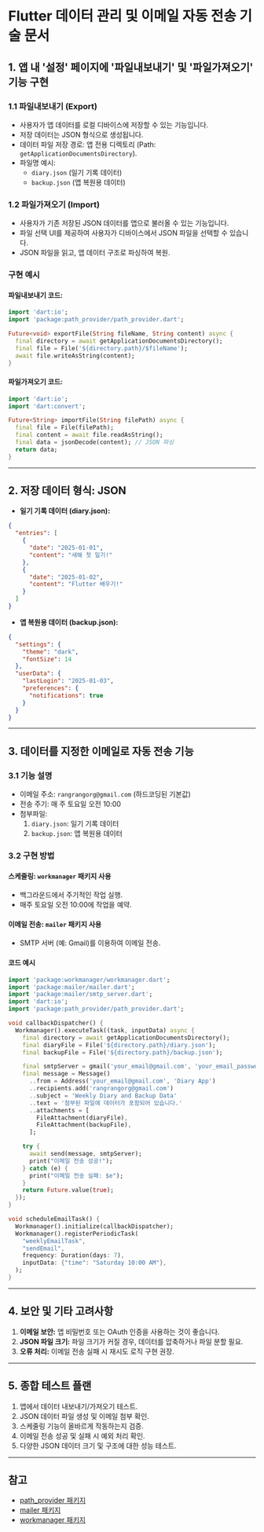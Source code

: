 
# Flutter 데이터 관리 및 이메일 자동 전송 기술 문서

## 1. 앱 내 '설정' 페이지에 '파일내보내기' 및 '파일가져오기' 기능 구현

### 1.1 파일내보내기 (Export)
- 사용자가 앱 데이터를 로컬 디바이스에 저장할 수 있는 기능입니다.
- 저장 데이터는 JSON 형식으로 생성됩니다.
- 데이터 파일 저장 경로: 앱 전용 디렉토리 (Path: `getApplicationDocumentsDirectory`).
- 파일명 예시:
  - `diary.json` (일기 기록 데이터)
  - `backup.json` (앱 복원용 데이터)

### 1.2 파일가져오기 (Import)
- 사용자가 기존 저장된 JSON 데이터를 앱으로 불러올 수 있는 기능입니다.
- 파일 선택 UI를 제공하여 사용자가 디바이스에서 JSON 파일을 선택할 수 있습니다.
- JSON 파일을 읽고, 앱 데이터 구조로 파싱하여 복원.

### 구현 예시
#### 파일내보내기 코드:
```dart
import 'dart:io';
import 'package:path_provider/path_provider.dart';

Future<void> exportFile(String fileName, String content) async {
  final directory = await getApplicationDocumentsDirectory();
  final file = File('${directory.path}/$fileName');
  await file.writeAsString(content);
}
```

#### 파일가져오기 코드:
```dart
import 'dart:io';
import 'dart:convert';

Future<String> importFile(String filePath) async {
  final file = File(filePath);
  final content = await file.readAsString();
  final data = jsonDecode(content); // JSON 파싱
  return data;
}
```

---

## 2. 저장 데이터 형식: JSON
- **일기 기록 데이터 (diary.json):**
```json
{
  "entries": [
    {
      "date": "2025-01-01",
      "content": "새해 첫 일기!"
    },
    {
      "date": "2025-01-02",
      "content": "Flutter 배우기!"
    }
  ]
}
```

- **앱 복원용 데이터 (backup.json):**
```json
{
  "settings": {
    "theme": "dark",
    "fontSize": 14
  },
  "userData": {
    "lastLogin": "2025-01-03",
    "preferences": {
      "notifications": true
    }
  }
}
```

---

## 3. 데이터를 지정한 이메일로 자동 전송 기능

### 3.1 기능 설명
- 이메일 주소: `rangrangorg@gmail.com` (하드코딩된 기본값)
- 전송 주기: 매 주 토요일 오전 10:00
- 첨부파일:
  1. `diary.json`: 일기 기록 데이터
  2. `backup.json`: 앱 복원용 데이터

### 3.2 구현 방법
#### 스케줄링: `workmanager` 패키지 사용
- 백그라운드에서 주기적인 작업 실행.
- 매주 토요일 오전 10:00에 작업을 예약.

#### 이메일 전송: `mailer` 패키지 사용
- SMTP 서버 (예: Gmail)를 이용하여 이메일 전송.

#### 코드 예시
```dart
import 'package:workmanager/workmanager.dart';
import 'package:mailer/mailer.dart';
import 'package:mailer/smtp_server.dart';
import 'dart:io';
import 'package:path_provider/path_provider.dart';

void callbackDispatcher() {
  Workmanager().executeTask((task, inputData) async {
    final directory = await getApplicationDocumentsDirectory();
    final diaryFile = File('${directory.path}/diary.json');
    final backupFile = File('${directory.path}/backup.json');

    final smtpServer = gmail('your_email@gmail.com', 'your_email_password');
    final message = Message()
      ..from = Address('your_email@gmail.com', 'Diary App')
      ..recipients.add('rangrangorg@gmail.com')
      ..subject = 'Weekly Diary and Backup Data'
      ..text = '첨부된 파일에 데이터가 포함되어 있습니다.'
      ..attachments = [
        FileAttachment(diaryFile),
        FileAttachment(backupFile),
      ];

    try {
      await send(message, smtpServer);
      print("이메일 전송 성공!");
    } catch (e) {
      print("이메일 전송 실패: $e");
    }
    return Future.value(true);
  });
}

void scheduleEmailTask() {
  Workmanager().initialize(callbackDispatcher);
  Workmanager().registerPeriodicTask(
    "weeklyEmailTask",
    "sendEmail",
    frequency: Duration(days: 7),
    inputData: {"time": "Saturday 10:00 AM"},
  );
}
```

---

## 4. 보안 및 기타 고려사항
1. **이메일 보안:** 앱 비밀번호 또는 OAuth 인증을 사용하는 것이 좋습니다.
2. **JSON 파일 크기:** 파일 크기가 커질 경우, 데이터를 압축하거나 파일 분할 필요.
3. **오류 처리:** 이메일 전송 실패 시 재시도 로직 구현 권장.

---

## 5. 종합 테스트 플랜
1. 앱에서 데이터 내보내기/가져오기 테스트.
2. JSON 데이터 파일 생성 및 이메일 첨부 확인.
3. 스케줄링 기능이 올바르게 작동하는지 검증.
4. 이메일 전송 성공 및 실패 시 예외 처리 확인.
5. 다양한 JSON 데이터 크기 및 구조에 대한 성능 테스트.

---

## 참고
- [path_provider 패키지](https://pub.dev/packages/path_provider)
- [mailer 패키지](https://pub.dev/packages/mailer)
- [workmanager 패키지](https://pub.dev/packages/workmanager)
